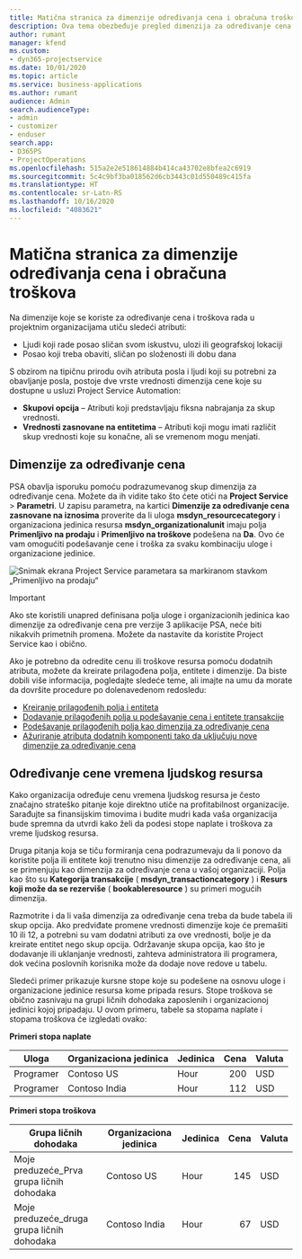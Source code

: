 ```yaml
---
title: Matična stranica za dimenzije određivanja cena i obračuna troškova
description: Ova tema obezbeđuje pregled dimenzija za određivanje cena.
author: rumant
manager: kfend
ms.custom:
- dyn365-projectservice
ms.date: 10/01/2020
ms.topic: article
ms.service: business-applications
ms.author: rumant
audience: Admin
search.audienceType:
- admin
- customizer
- enduser
search.app:
- D365PS
- ProjectOperations
ms.openlocfilehash: 515a2e2e518614884b414ca43702e8bfea2c6919
ms.sourcegitcommit: 5c4c9bf3ba018562d6cb3443c01d550489c415fa
ms.translationtype: HT
ms.contentlocale: sr-Latn-RS
ms.lasthandoff: 10/16/2020
ms.locfileid: "4083621"
---
```

# <a name="pricing-and-costing-dimensions-home-page"></a>Matična stranica za dimenzije određivanja cena i obračuna troškova

Na dimenzije koje se koriste za određivanje cena i troškova rada u projektnim organizacijama utiču sledeći atributi:

- Ljudi koji rade posao sličan svom iskustvu, ulozi ili geografskoj lokaciji
- Posao koji treba obaviti, sličan po složenosti ili dobu dana

S obzirom na tipičnu prirodu ovih atributa posla i ljudi koji su potrebni za obavljanje posla, postoje dve vrste vrednosti dimenzija cene koje su dostupne u usluzi Project Service Automation: 

- **Skupovi opcija** – Atributi koji predstavljaju fiksna nabrajanja za skup vrednosti.
- **Vrednosti zasnovane na entitetima** – Atributi koji mogu imati različit skup vrednosti koje su konačne, ali se vremenom mogu menjati.

## <a name="pricing-dimensions"></a>Dimenzije za određivanje cena

PSA obavlja isporuku pomoću podrazumevanog skup dimenzija za određivanje cena. Možete da ih vidite tako što ćete otići na **Project Service** > **Parametri**. U zapisu parametra, na kartici **Dimenzije za određivanje cena zasnovane na iznosima** proverite da li uloga **msdyn_resourcecategory** i organizaciona jedinica resursa **msdyn_organizationalunit** imaju polja **Primenljivo na prodaju** i **Primenljivo na troškove** podešena na **Da**. Ovo će vam omogućiti podešavanje cene i troška za svaku kombinaciju uloge i organizacione jedinice.

![Snimak ekrana Project Service parametara sa markiranom stavkom „Primenljivo na prodaju“](media/PS-OOB-parameters.png)

> [!IMPORTANT]
> Ako ste koristili unapred definisana polja uloge i organizacionih jedinica kao dimenzije za određivanje cena pre verzije 3 aplikacije PSA, neće biti nikakvih primetnih promena. Možete da nastavite da koristite Project Service kao i obično. 

Ako je potrebno da odredite cenu ili troškove resursa pomoću dodatnih atributa, možete da kreirate prilagođena polja, entitete i dimenzije. Da biste dobili više informacija, pogledajte sledeće teme, ali imajte na umu da morate da dovršite procedure po dolenavedenom redosledu:

- [Kreiranje prilagođenih polja i entiteta](create-custom-fields-entities.md)
- [Dodavanje prilagođenih polja u podešavanje cena i entitete transakcije](field-references.md)
- [Podešavanje prilagođenih polja kao dimenzija za određivanje cena ](set-up-pricing-dimensions.md)
- [Ažuriranje atributa dodatnih komponenti tako da uključuju nove dimenzije za određivanje cena](update-plug-in-attributes.md)

## <a name="pricing-human-resource-time"></a>Određivanje cene vremena ljudskog resursa
Kako organizacija određuje cenu vremena ljudskog resursa je često značajno strateško pitanje koje direktno utiče na profitabilnost organizacije. Sarađujte sa finansijskim timovima i budite mudri kada vaša organizacija bude spremna da utvrdi kako želi da podesi stope naplate i troškova za vreme ljudskog resursa.

Druga pitanja koja se tiču formiranja cena podrazumevaju da li ponovo da koristite polja ili entitete koji trenutno nisu dimenzije za određivanje cena, ali se primenjuju kao dimenzija za određivanje cena u vašoj organizaciji. Polja kao što su **Kategorija transakcije** ( **msdyn_transactioncategory** ) i **Resurs koji može da se rezerviše** ( **bookableresource** ) su primeri mogućih dimenzija. 

Razmotrite i da li vaša dimenzija za određivanje cena treba da bude tabela ili skup opcija. Ako predviđate promene vrednosti dimenzije koje će premašiti 10 ili 12, a potrebni su vam dodatni atributi za ove vrednosti, bolje je da kreirate entitet nego skup opcija. Održavanje skupa opcija, kao što je dodavanje ili uklanjanje vrednosti, zahteva administratora ili programera, dok većina poslovnih korisnika može da dodaje nove redove u tabelu.

Sledeći primer prikazuje kursne stope koje su podešene na osnovu uloge i organizacione jedinice resursa kome pripada resurs. Stope troškova se obično zasnivaju na grupi ličnih dohodaka zaposlenih i organizacionoj jedinici kojoj pripadaju. U ovom primeru, tabele sa stopama naplate i stopama troškova će izgledati ovako:

**Primeri stopa naplate**

| Uloga        | Organizaciona jedinica    |Jedinica      |Cena      |Valuta  |
| ------------|-------------|----------|----------:|----------|
| Programer   | Contoso US  |Hour | 200|USD     |
| Programer   | Contoso India |Hour|   112|USD     |


**Primeri stopa troškova**

| Grupa ličnih dohodaka     | Organizaciona jedinica    |Jedinica      |Cena      |Valuta  |
| ----------------|-------------|----------|----------:|----------|
| Moje preduzeće_Prva grupa ličnih dohodaka | Contoso US  |Hour | 145|USD     |
| Moje preduzeće_druga grupa ličnih dohodaka | Contoso India |Hour|   67|USD     |

